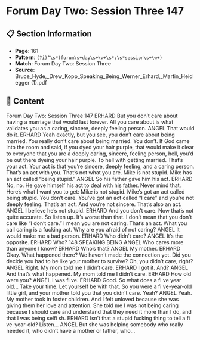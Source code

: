 # Forum Day Two: Session Three 147

## 📋 Section Information

- **Page**: 161
- **Pattern**: `(?i)^\s*(forum\s+day\s+\w+\s*:\s*session\s+\w+)`
- **Match**: Forum Day Two: Session Three
- **Source**: Bruce_Hyde,_Drew_Kopp_Speaking_Being_Werner_Erhard,_Martin_Heidegger (1).pdf

## 📄 Content

Forum Day Two: Session Three 147
ERHARD
But you don’t care about having a marriage that would last forever. All you care about is what
validates you as a caring, sincere, deeply feeling person.
ANGEL
That would do it.
ERHARD
Yeah exactly, but you see, you don’t care about being married. You really don’t care about being
married. You don’t. If God came into the room and said, if you dyed your hair purple, that
would make it clear to everyone that you are a deeply caring, sincere, feeling person, hell, you’d
be out there dyeing your hair purple. To hell with getting married. That’s your act. Your act is
that you’re sincere, deeply feeling, and a caring person. That’s an act with you. That’s not what
you are. Mike is not stupid. Mike has an act called “being stupid.”
ANGEL
So his father gave him his act.
ERHARD
No, no. He gave himself his act to deal with his father. Never mind that. Here’s what I want you
to get: Mike is not stupid. Mike’s got an act called being stupid. You don’t care. You’ve got an act
called “I care” and you’re not deeply feeling. That’s an act. And you’re not sincere. That’s also an
act.
ANGEL
I believe he’s not stupid.
ERHARD
And you don’t care. Now that’s not quite accurate. So listen up. It’s worse than that. I don’t
mean that you don’t care like “I don’t care.” I mean you are not caring. That’s an act. What you
call caring is a fucking act. Why are you afraid of not caring?
ANGEL
It would make me a bad person.
ERHARD
Who didn’t care?
ANGEL
It’s the opposite.
ERHARD
Who?
148
SPEAKING BEING
ANGEL
Who cares more than anyone I know?
ERHARD
Who’s that?
ANGEL
My mother.
ERHARD
Okay. What happened there? We haven’t made the connection yet. Did you decide you had to be
like your mother to survive? Oh, you didn’t care, right?
ANGEL
Right. My mom told me I didn’t care.
ERHARD
I got it. And?
ANGEL
And that’s what happened. My mom told me I didn’t care.
ERHARD
How old were you?
ANGEL
I was fi ve.
ERHARD
Good. So what does a fi ve year old... Take your time. Let yourself be with that. So you were a
fi ve-year-old little girl, and your mother told you that you didn’t care. Yeah?
ANGEL
Yeah. My mother took in foster children. And I felt unloved because she was giving them her
love and attention. She told me I was not being caring because I should care and understand
that they need it more than I do, and that I was being selfi sh.
ERHARD
Isn’t that a stupid fucking thing to tell a fi ve-year-old? Listen...
ANGEL
But she was helping somebody who really needed it, who didn’t have a mother or father, who...